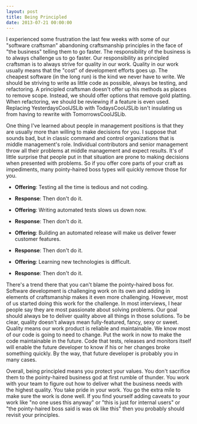 ```yaml
---
layout: post
title: Being Principled
date: 2013-07-21 00:00:00 
---
```


I experienced some frustration the last few weeks with some of our "software craftsman" abandoning craftsmanship principles in the face of "the business" telling them to go faster. The responsibility of the business is to always challenge us to go faster. Our responsibility as principled craftsman is to always strive for quality in our work. Quality in our work usually means that the "cost" of development efforts goes up. The cheapest software (in the long run) is the kind we never have to write. We should be striving to write as little code as possible, always be testing, and refactoring. A principled craftsman doesn't offer up his methods as places to remove scope. Instead, we should offer options that remove gold platting. When refactoring, we should be reviewing if a feature is even used. Replacing YesterdaysCoolJSLib with TodaysCoolJSLib isn't insulating us from having to rewrite with TomorrowsCoolJSLib.

One thing I've learned about people in management positions is that they are usually more than willing to make decisions for you. I suppose that sounds bad, but in classic command and control organizations that is middle management's role. Individual contributors and senior management throw all their problems at middle management and expect results. It's of little surprise that people put in that situation are prone to making decisions when presented with problems. So if you offer core parts of your craft as impediments, many pointy-haired boss types will quickly remove those for you.

* **Offering**: Testing all the time is tedious and not coding.
* **Response**: Then don't do it.

* **Offering**: Writing automated tests slows us down now.
* **Response**: Then don't do it.

* **Offering**: Building an automated release will make us deliver fewer customer features.
* **Response**: Then don't do it.

* **Offering**: Learning new technologies is difficult.
* **Response**: Then don't do it.


There's a trend there that you can't blame the pointy-haired boss for. Software development is challenging work on its own and adding in elements of craftsmanship makes it even more challenging. However, most of us started doing this work for the challenge. In most interviews, I hear people say they are most passionate about solving problems. Our goal should always be to deliver quality above all things in those solutions. To be clear, quality doesn't always mean fully-featured, fancy, sexy or sweet. Quality means our work product is reliable and maintainable. We know most of our code is going to need to change. Put the work in now to make the code maintainable in the future. Code that tests, releases and monitors itself will enable the future developer to know if his or her changes broke something quickly. By the way, that future developer is probably you in many cases.

Overall, being principled means you protect your values. You don't sacrifice them to the pointy-haired business god at first rumble of thunder. You work with your team to figure out how to deliver what the business needs with the highest quality. You take pride in your work. You go the extra mile to make sure the work is done well. If you find yourself adding caveats to your work like "no one uses this anyway" or "this is just for internal users" or "the pointy-haired boss said is was ok like this" then you probably should revisit your principles. 